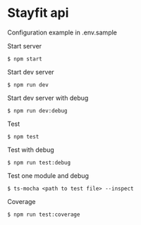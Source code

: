 # Stayfit api

Configuration example in .env.sample

Start server
```
$ npm start
```

Start dev server
```
$ npm run dev
```

Start dev server with debug
```
$ npm run dev:debug
```

Test
```
$ npm test
```

Test with debug
```
$ npm run test:debug
```

Test one module and debug

```
$ ts-mocha <path to test file> --inspect
```

Coverage
```
$ npm run test:coverage
```
